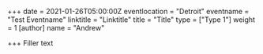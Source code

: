 +++
date = 2021-01-26T05:00:00Z
eventlocation = "Detroit"
eventname = "Test Eventname"
linktitle = "Linktitle"
title = "Title"
type = ["Type 1"]
weight = 1
[author]
name = "Andrew"

+++
Filler text